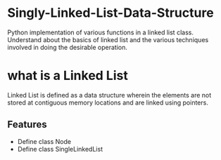 # Singly-Linked-List-Data-Structure
Python implementation of various functions in a linked list class. Understand about the basics of linked list and the various techniques involved in doing the desirable operation.

# what is a Linked List
Linked List is defined as a data structure wherein the elements are not stored at contiguous memory locations and are linked using pointers.

## Features
- Define class Node
- Define class SingleLinkedList